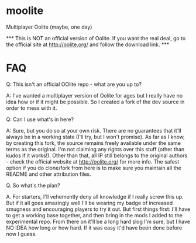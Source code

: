 moolite
=======

Multiplayer Oolite (maybe, one day)

*** This is NOT an official version of Oolite. If you want the real deal, go to the official 
site at http://oolite.org/ and follow the download link. ***

FAQ
===
Q: This isn't an official OOlite repo - what are you up to?

A: I've wanted a multiplayer version of Oolite for ages but I really have no idea how or if
it might be possible. So I created a fork of the dev source in order to mess with it.

Q: Can I use what's in here?

A: Sure, but you do so at your own risk. There are no guarantees that it'll always be in a 
working state (I'll try, but I won't promise). As far as I know, by creating this fork, the
source remains freely available under the same terms as the original. I'm not claiming any 
rights over this stuff (other than kudos if it works!). Other than that, all IP still belongs 
to the original authors - check the official website at http://oolite.org/ for more info. 
The safest option if you do clone/fork from here is to make sure you maintain all the README 
and other attribution files.

Q. So what's the plan?

A. For starters, I'll vehemently deny all knowledge if I really screw this up. But if it all 
goes amazingly well I'll be wearing my badge of increased smugness and encouraging players to
try it out. But first things first: I'll have to get a working base together, and then bring
in the mods I added to the experimental repo. From there on it'll be a long hard slog I'm 
sure, but I have NO IDEA how long or how hard. If it was easy it'd have been done before now
I guess.


